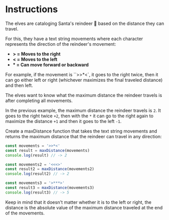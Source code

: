 # Instructions

The elves are cataloging Santa's reindeer 🦌 based on the distance they can travel.

For this, they have a text string movements where each character represents the direction of the reindeer's movement:

- **> = Moves to the right**
- **< = Moves to the left**
- **\* = Can move forward or backward**

For example, if the movement is ``>>*<`, it goes to the right twice, then it can go either left or right (whichever maximizes the final traveled distance) and then left.

The elves want to know what the maximum distance the reindeer travels is after completing all movements.

In the previous example, the maximum distance the reindeer travels is `2`. It goes to the right twice `+2`, then with the `*` it can go to the right again to maximize the distance `+1` and then it goes to the left `-1`.

Create a maxDistance function that takes the text string movements and returns the maximum distance that the reindeer can travel in any direction:

```js
const movements = '>>*<'
const result = maxDistance(movements)
console.log(result) // -> 2

const movements2 = '<<<>'
const result2 = maxDistance(movements2)
console.log(result2) // -> 2

const movements3 = '>***>'
const result3 = maxDistance(movements3)
console.log(result3) // -> 5
```

Keep in mind that it doesn't matter whether it is to the left or right, the distance is the absolute value of the maximum distance traveled at the end of the movements.
